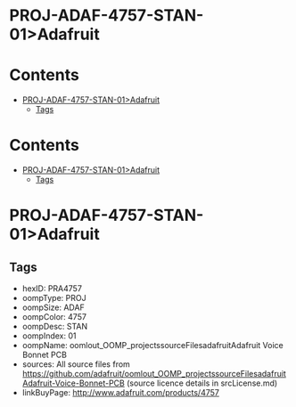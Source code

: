 
PROJ-ADAF-4757-STAN-01>Adafruit
===============================

Contents
========

* [PROJ-ADAF-4757-STAN-01>Adafruit](#proj-adaf-4757-stan-01adafruit)
	* [Tags](#tags)

Contents
========

* [PROJ-ADAF-4757-STAN-01>Adafruit](#proj-adaf-4757-stan-01adafruit)
	* [Tags](#tags)

# PROJ-ADAF-4757-STAN-01>Adafruit

## Tags

- hexID: PRA4757
- oompType: PROJ
- oompSize: ADAF
- oompColor: 4757
- oompDesc: STAN
- oompIndex: 01
- oompName: oomlout_OOMP_projectssourceFilesadafruitAdafruit Voice Bonnet PCB
- sources: All source files from https://github.com/adafruit/oomlout_OOMP_projectssourceFilesadafruitAdafruit-Voice-Bonnet-PCB (source licence details in srcLicense.md)
- linkBuyPage: http://www.adafruit.com/products/4757
